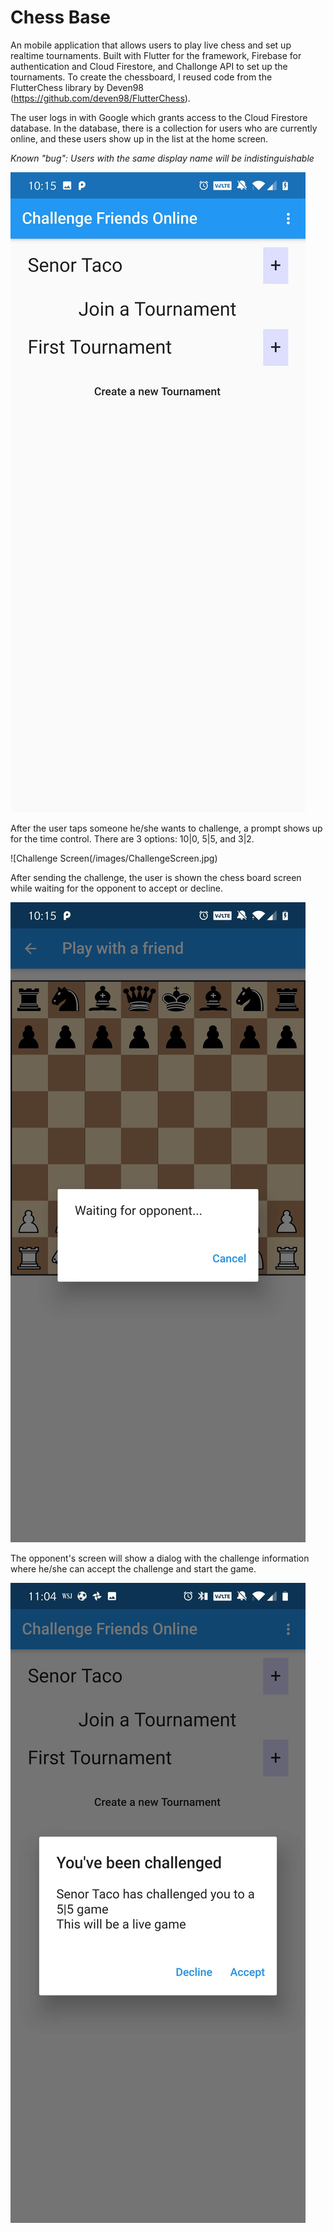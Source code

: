 # Chess Base

An mobile application that allows users to play live chess and set up realtime tournaments. Built with Flutter for the framework, Firebase for authentication and Cloud Firestore, and Challonge API to set up the tournaments. To create the chessboard, I reused code from the FlutterChess library by Deven98 (https://github.com/deven98/FlutterChess).

The user logs in with Google which grants access to the Cloud Firestore database. In the database, there is a collection for users who are currently online, and these users show up in the list at the home screen. 

_Known "bug": Users with the same display name will be indistinguishable_ 

![Home Screen](/images/HomeScreen.jpg)

After the user taps someone he/she wants to challenge, a prompt shows up for the time control. There are 3 options: 10|0, 5|5, and 3|2.

![Challenge Screen\(/images/ChallengeScreen.jpg)

After sending the challenge, the user is shown the chess board screen while waiting for the opponent to accept or decline.

![Waiting Screen](/images/WaitingScreen.jpg)

The opponent's screen will show a dialog with the challenge information where he/she can accept the challenge and start the game.

![Challenged Screen](/images/ChallengedScreen.jpg)
